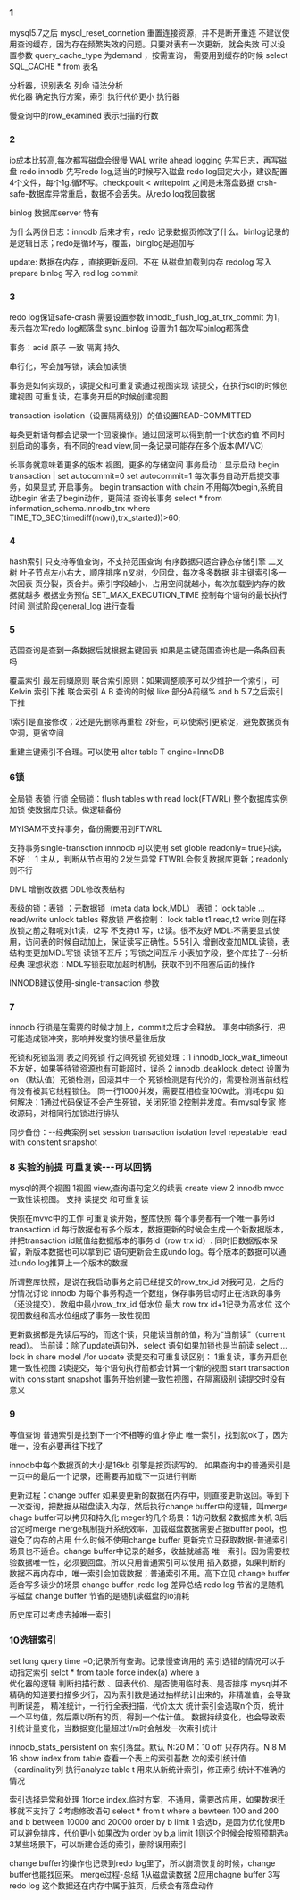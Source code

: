 ### 1

mysql5.7之后 mysql_reset_connetion 重置连接资源，并不是断开重连
不建议使用查询缓存，因为存在频繁失效的问题。只要对表有一次更新，就会失效
可以设置参数 query_cache_type 为demand ，按需查询，
需要用到缓存的时候 select SQL_CACHE * from 表名

分析器，识别表名 列命 语法分析  
优化器 确定执行方案，索引 执行代价更小
执行器

慢查询中的row_examined 表示扫描的行数

### 2

io成本比较高,每次都写磁盘会很慢
WAL write ahead logging 先写日志，再写磁盘
redo innodb 先写redo log,适当的时候写入磁盘
redo log固定大小，建议配置4个文件，每个1g.循环写。checkpouit  < writepoint 之间是未落盘数据
 crsh-safe-数据库异常重启，数据不会丢失。从redo log找回数据

binlog 数据库server 特有

为什么两份日志：innodb 后来才有，redo 记录数据页修改了什么。binlog记录的是逻辑日志；redo是循环写，覆盖，binglog是追加写

update: 数据在内存 ，直接更新返回。不在 从磁盘加载到内存
	redolog 写入 prepare  binlog 写入 red log commit

### 3

redo log保证safe-crash 需要设置参数 innodb_flush_log_at_trx_commit 为1，表示每次写redo log都落盘
sync_binlog 设置为1 每次写binlog都落盘

事务：acid 原子 一致 隔离 持久

串行化，写会加写锁，读会加读锁

事务是如何实现的，读提交和可重复读通过视图实现
	读提交，在执行sql的时候创建视图
	可重复读，在事务开启的时候创建视图

transaction-isolation（设置隔离级别）的值设置READ-COMMITTED

每条更新语句都会记录一个回滚操作。通过回滚可以得到前一个状态的值
	不同时刻启动的事务，有不同的read view,同一条记录可能存在多个版本(MVVC)

长事务就意味着更多的版本 视图，更多的存储空间
事务启动：显示启动 begin transaction | set autocommit=0
set autocommit=1 每次事务自动开启提交事务，如果显式 开启事务。
begin transaction with chain 不用每次begin,系统自动begin 省去了begin动作，更简洁
查询长事务
select * from information_schema.innodb_trx where TIME_TO_SEC(timediff(now(),trx_started))>60;

### 4

hash索引 只支持等值查询，不支持范围查询
有序数据只适合静态存储引擎
二叉树 叶子节点左小右大，顺序排序
n叉树，少回盘，每次多多数据
非主键索引多一次回表
页分裂，页合并。索引字段越小，占用空间就越小，每次加载到内存的数据就越多
根据业务预估 SET_MAX_EXECUTION_TIME 控制每个语句的最长执行时间
测试阶段general_log 进行查看

### 5

范围查询是查到一条数据后就根据主键回表
如果是主键范围查询也是一条条回表吗

覆盖索引
最左前缀原则
联合索引原则：如果调整顺序可以少维护一个索引，可Kelvin
索引下推  联合索引 A B 
查询的时候 like 部分A前缀% and b 5.7之后索引下推

1索引是直接修改；2还是先删除再重检
2好些，可以使索引更紧促，避免数据页有空洞，更省空间

重建主键索引不合理。可以使用 alter table T engine=InnoDB

### 6锁

全局锁 表锁 行锁
全局锁：flush tables with read lock(FTWRL) 整个数据库实例加锁
	使数据库只读。做逻辑备份
	
MYISAM不支持事务，备份需要用到FTWRL

支持事务single-transction innnodb
可以使用 set globle readonly= true只读，不好：
1 主从，判断从节点用的
2发生异常 FTWRL会恢复数据库更新；readonly则不行

DML 增删改数据 DDL修改表结构

表级的锁：表锁 ；元数据锁（meta data lock,MDL）
表锁：lock table ... read/write
unlock tables 释放锁
严格控制： lock table t1 read,t2 write 则在释放锁之前之鞥呢对t1读，t2写
不支持t1 写，t2读。很不友好
MDL:不需要显式使用，访问表的时候自动加上，保证读写正确性。5.5引入
增删改查加MDL读锁，表结构变更加MDL写锁
读锁不互斥；写锁之间互斥
小表加字段，整个库挂了--分析经典
理想状态：MDL写锁获取加超时机制，获取不到不阻塞后面的操作

INNODB建议使用-single-transaction 参数

### 7


innodb 行锁是在需要的时候才加上，commit之后才会释放。
事务中锁多行，把可能造成锁冲突，影响并发度的锁尽量往后放

死锁和死锁监测
表之间死锁
行之间死锁
死锁处理：1 innodb_lock_wait_timeout 不友好，如果等待锁资源也有可能超时，误杀
2 innodb_deaklock_detect 设置为on （默认值）死锁检测，回滚其中一个
死锁检测是有代价的，需要检测当前线程有没有被其它线程锁住。
同一行1000并发，需要互相检查100w此，消耗cpu
如何解决：1通过代码保证不会产生死锁，关闭死锁
2控制并发度。有mysql专家 修改源码，对相同行加锁进行排队

同步备份：--经典案例
set session transaction isolation level repeatable read
with consitent snapshot

### 8 实验的前提 可重复读---可以回锅

mysql的两个视图
1视图 view,查询语句定义的续表 create view 
2 innodb mvcc一致性读视图。
支持 读提交 和可重复读

快照在mvvc中的工作
可重复读开始，整库快照
每个事务都有一个唯一事务id transaction id
每行数据也有多个版本，数据更新的时候会生成一个新数据版本，并把transaction id赋值给数据版本的事务id（row trx id）.
	同时旧数据版本保留，新版本数据也可以拿到它
语句更新会生成undo log。每个版本的数据可以通过undo log推算上一个版本的数据

所谓整库快照，是说在我启动事务之前已经提交的row_trx_id 对我可见，之后的分情况讨论
innodb 为每个事务构造一个数组，保存事务启动时正在活跃的事务（还没提交）。数组中最小row_trx_id 低水位 最大 row trx id+1记录为高水位
这个视图数组和高水位组成了事务一致性视图

更新数据都是先读后写的，而这个读，只能读当前的值，称为“当前读”（current read）。
当前读：除了update语句外，select 语句如果加锁也是当前读 select ... lock in share model /for update
读提交和可重复读区别：
	1重复读，事务开启创建一致性视图
	2读提交，每个语句执行前都会计算一个新的视图
	start transaction with consistant snapshot 事务开始创建一致性视图，在隔离级别 读提交时没有意义

### 9

等值查询
普通索引是找到下一个不相等的值才停止
唯一索引，找到就ok了，因为唯一，没有必要再往下找了

innodb中每个数据页的大小是16kb
引擎是按页读写的。
如果查询中的普通索引是一页中的最后一个记录，还需要再加载下一页进行判断

更新过程：change buffer
	如果要更新的数据在内存中，则直接更新返回。等到下一次查询，把数据从磁盘读入内存，然后执行change buffer中的逻辑，叫merge
	chage buffer可以拷贝和持久化
	meger的几个场景：1访问数据 2数据库关机 3后台定时merge
	merge机制提升系统效率，加载磁盘数据需要占据buffer pool，也避免了内存的占用
什么时候不使用change buffer
	更新完立马获取数据-普通索引场景也不适合。change buffer中记录的越多，收益就越高
	唯一索引。因为需要校验数据唯一性，必须要回盘。所以只用普通索引可以使用
插入数据，如果判断的数据不再内存中，唯一索引会加载数据；普通索引不用。高下立见
change buffer适合写多读少的场景
change buffer ,redo log 差异总结
 redo log 节省的是随机写磁盘
 change buffer 节省的是随机读磁盘的io消耗

 历史库可以考虑去掉唯一索引

### 10选错索引

set long query time =0;记录所有查询。记录慢查询用的
索引选错的情况可以手动指定索引 selct * from table force index(a) where a  
优化器的逻辑
 判断扫描行数 、回表代价、是否使用临时表、是否排序
 mysql并不精确的知道要扫描多少行，因为索引数是通过抽样统计出来的，非精准值，会导致判断误差，
 精准统计，一行行全表扫描，代价太大
 统计索引会选取n个页，统计一个平均值，然后乘以所有的页，得到一个估计值。
 数据持续变化，也会导致索引统计量变化，当数据变化量超过1/m时会触发一次索引统计

 innodb_stats_persistent
  on 索引落盘。默认 N:20 M：10
  off 只存内存。N 8 M 16
 show index from table 查看一个表上的索引基数
 次的索引统计值（cardinality列
 执行analyze table t 用来从新统计索引，修正索引统计不准确的情况

 索引选择异常和处理
 1force index.临时方案，不通用，需要改应用，如果数据迁移就不支持了
 2考虑修改语句 select * from t where a bewteen 100 and 200 and b between 10000 and 20000 order by b limit 1
 会选b，是因为优化使用b可以避免排序，代价更小
 如果改为 order by b,a limit 1则这个时候会按照预期选a
 3某些场景下，可以新建合适的索引，删除误用索引

 change buffer的操作也记录到redo log里了，所以崩溃恢复的时候，change buffer也能找回来。
 merge过程-总结
 1从磁盘读数据
 2应用chagne buffer
 3写redo log
 这个数据还在内存中属于脏页，后续会有落盘动作